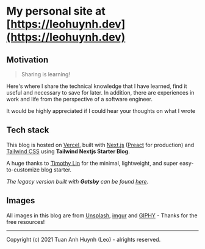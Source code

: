 # My personal site at [https://leohuynh.dev](https://leohuynh.dev)

## Motivation

> Sharing is learning!

Here's where I share the technical knowledge that I have learned, find it useful and necessary to save for later.
In addition, there are experiences in work and life from the perspective of a software engineer.

It would be highly appreciated if I could hear your thoughts on what I wrote

## Tech stack

This blog is hosted on [Vercel](https://vercel.com/), built with [Next.js](https://nextjs.org/) ([Preact](https://preactjs.com/) for production) and [Tailwind CSS](https://tailwindcss.com/) using **Tailwind Nextjs Starter Blog**.

A huge thanks to [Timothy Lin](https://twitter.com/timlrxx) for the minimal, lightweight, and super easy-to-customize blog starter.

_The legacy version built with **Gatsby** can be found [here](https://leo-blog-legacy.vercel.app/)_.

## Images

All images in this blog are from [Unsplash](https://unsplash.com/), [imgur](https://imgur.com) and [GIPHY](https://giphy.com/) - Thanks for the free resources!

---

Copyright (c) 2021 Tuan Anh Huynh (Leo) - alrights reserved.
